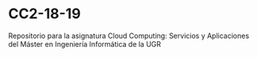 # CC2-18-19
Repositorio para la asignatura Cloud Computing: Servicios y Aplicaciones del Máster en Ingeniería Informática de la UGR
